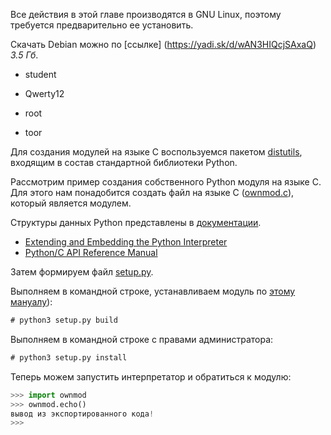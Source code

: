 Все действия в этой главе производятся в GNU Linux, поэтому требуется предварительно ее установить.

Скачать Debian можно по [ссылке] (https://yadi.sk/d/wAN3HIQcjSAxaQ) *3.5 Гб*.

- student
- Qwerty12

- root
- toor

Для создания модулей на языке С воспользуемся пакетом [distutils](https://docs.python.org/3.8/library/distutils.html), входящим в состав стандартной библиотеки Python.

Рассмотрим пример создания собственного Python модуля на языке С. Для этого нам понадобится создать файл на языке С ([ownmod.c](https://github.com/dm-fedorov/pm3sem/blob/master/simple_module/ownmod.c)), который является модулем.

Структуры данных Python представлены в [документации](https://docs.python.org/3/c-api/structures.html).

- [Extending and Embedding the Python Interpreter](https://docs.python.org/3/extending/index.html)
- [Python/C API Reference Manual](https://docs.python.org/3/c-api/index.html)

Затем формируем файл [setup.py](https://github.com/dm-fedorov/pm3sem/blob/master/simple_module/setup.py).

Выполняем в командной строке, устанавливаем модуль по [этому мануалу](https://docs.python.org/3/install/)):

```cmd
# python3 setup.py build
```

Выполняем в командной строке с правами администратора:

```cmd
# python3 setup.py install
```

Теперь можем запустить интерпретатор и обратиться к модулю:

```Python
>>> import ownmod
>>> ownmod.echo()
вывод из экспортированного кода!
>>>
```